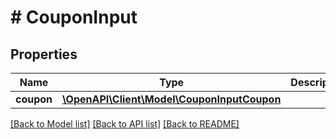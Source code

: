 # # CouponInput

## Properties

Name | Type | Description | Notes
------------ | ------------- | ------------- | -------------
**coupon** | [**\OpenAPI\Client\Model\CouponInputCoupon**](CouponInputCoupon.md) |  |

[[Back to Model list]](../../README.md#models) [[Back to API list]](../../README.md#endpoints) [[Back to README]](../../README.md)
